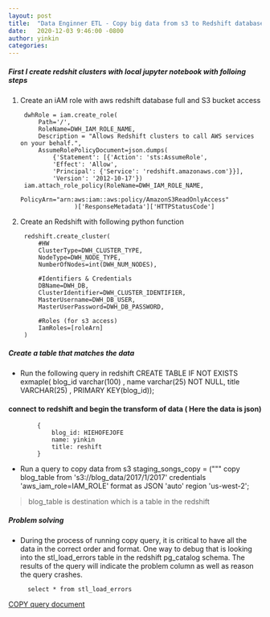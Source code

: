 ```yaml
---
layout: post
title:  "Data Enginner ETL - Copy big data from s3 to Redshift database"
date:   2020-12-03 9:46:00 -0800
author: yinkin
categories: 
---
```

##### First I create redshit clusters with local jupyter notebook with folloing steps

1. Create an iAM role with aws redshift database full and S3 bucket access

        dwhRole = iam.create_role(
            Path='/',
            RoleName=DWH_IAM_ROLE_NAME,
            Description = "Allows Redshift clusters to call AWS services on your behalf.",
            AssumeRolePolicyDocument=json.dumps(
                {'Statement': [{'Action': 'sts:AssumeRole',
                'Effect': 'Allow',
                'Principal': {'Service': 'redshift.amazonaws.com'}}],
                'Version': '2012-10-17'})
        iam.attach_role_policy(RoleName=DWH_IAM_ROLE_NAME,
                       PolicyArn="arn:aws:iam::aws:policy/AmazonS3ReadOnlyAccess"
                      )['ResponseMetadata']['HTTPStatusCode']
                      
2. Create an Redshift with following python function 

        redshift.create_cluster(        
            #HW
            ClusterType=DWH_CLUSTER_TYPE,
            NodeType=DWH_NODE_TYPE,
            NumberOfNodes=int(DWH_NUM_NODES),

            #Identifiers & Credentials
            DBName=DWH_DB,
            ClusterIdentifier=DWH_CLUSTER_IDENTIFIER,
            MasterUsername=DWH_DB_USER,
            MasterUserPassword=DWH_DB_PASSWORD,
            
            #Roles (for s3 access)
            IamRoles=[roleArn]  
        )

##### Create a table that matches the data

* Run the following query in redshift
    CREATE TABLE IF NOT EXISTS exmaple(
        blog_id varchar(100) , 
        name varchar(25) NOT NULL, 
        title VARCHAR(25) , 
        PRIMARY KEY(blog_id));

#### connect to redshift and begin the transform of data ( Here the data is json)
            {
                blog_id: HIEHOFEJOFE
                name: yinkin
                title: reshift
            }

* Run a query to copy data from s3
        staging_songs_copy = ("""
            copy blog_table from 's3://blog_data/2017/1/2017' 
            credentials 'aws_iam_role=IAM_ROLE'
            format as JSON 'auto'
            region 'us-west-2';

> blog_table is destination which is a table in the redshift

##### Problem solving

* During the process of running copy query, it is critical to have all the data in the correct order and format. One way to debug that is looking into the stl_load_errors table in the redshift pg_catalog schema. The results of the query will indicate the problem column as well as reason the query crashes.

        select * from stl_load_errors

[COPY query document](https://docs.aws.amazon.com/redshift/latest/dg/r_COPY.html)